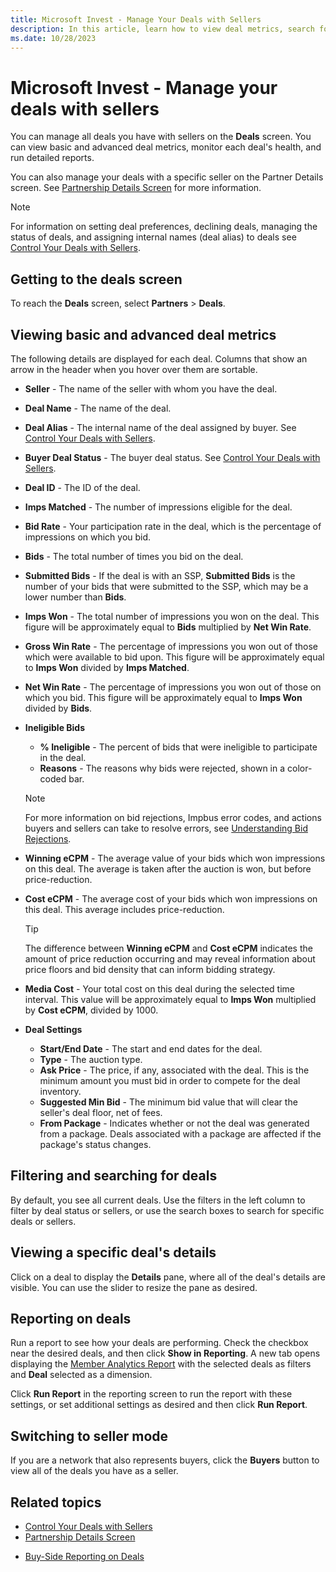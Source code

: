 ```yaml
---
title: Microsoft Invest - Manage Your Deals with Sellers
description: In this article, learn how to view deal metrics, search for deals, and how to switch to seller mode.
ms.date: 10/28/2023
---
```


# Microsoft Invest - Manage your deals with sellers

You can manage all deals you have with sellers on the **Deals** screen. You can view basic and advanced deal metrics, monitor each deal's health, and run detailed reports.

You can also manage your deals with a specific seller on the Partner Details screen. See [Partnership Details Screen](partnership-details-screen-buyer-view.md) for more information.

> [!NOTE]
> For information on setting deal preferences, declining deals, managing the status of deals, and assigning internal names (deal alias) to deals see [Control Your Deals with Sellers](control-your-deals-with-sellers.md).

## Getting to the deals screen

To reach the **Deals** screen, select **Partners** > **Deals**.

## Viewing basic and advanced deal metrics

The following details are displayed for each deal. Columns that show an arrow in the header when you hover over them are sortable.

- **Seller** - The name of the seller with whom you have the deal.
- **Deal Name** - The name of the deal.
- **Deal Alias** - The internal name of the deal assigned by buyer. See [Control Your Deals with Sellers](control-your-deals-with-sellers.md).
- **Buyer Deal Status** - The buyer deal status. See [Control Your Deals with Sellers](control-your-deals-with-sellers.md).
- **Deal ID** - The ID of the deal.
- **Imps Matched** - The number of impressions eligible for the deal.
- **Bid Rate** - Your participation rate in the deal, which is the percentage of impressions on which you bid.
- **Bids** - The total number of times you bid on the deal.
- **Submitted Bids** - If the deal is with an SSP, **Submitted Bids** is the number of your bids that were submitted to the SSP, which may be a lower number than **Bids**.
- **Imps Won** - The total number of impressions you won on the deal. This figure will be approximately equal to **Bids** multiplied by **Net Win Rate**.
- **Gross Win Rate** - The percentage of impressions you won out of those which were available to bid upon. This figure will be approximately equal to **Imps Won** divided by **Imps Matched**.
- **Net Win Rate** - The percentage of impressions you won out of those on which you bid. This figure will be approximately equal to **Imps Won** divided by **Bids**.
- **Ineligible Bids**
  - **% Ineligible** - The percent of bids that were ineligible to participate in the deal.
  - **Reasons** - The reasons why bids were rejected, shown in a color-coded bar.

  > [!NOTE]
  > For more information on bid rejections, Impbus error codes, and actions buyers and sellers can take to resolve errors, see [Understanding Bid Rejections](understanding-bid-rejections.md).

- **Winning eCPM** - The average value of your bids which won impressions on this deal. The average is taken after the auction is won, but before price-reduction.
- **Cost eCPM** - The average cost of your bids which won impressions on this deal. This average includes price-reduction.

  > [!TIP]
  > The difference between **Winning eCPM** and **Cost eCPM** indicates the amount of price reduction occurring and may reveal information about price floors and bid density that can inform bidding strategy.

- **Media Cost** - Your total cost on this deal during the selected time interval. This value will be approximately equal to **Imps Won** multiplied by **Cost eCPM**, divided by 1000.
- **Deal Settings**
  - **Start/End Date** - The start and end dates for the deal.
  - **Type** - The auction type.
  - **Ask Price** - The price, if any, associated with the deal. This is the minimum amount you must bid in order to compete for the deal inventory.
  - **Suggested Min Bid** - The minimum bid value that will clear the seller's deal floor, net of fees.
  - **From Package** - Indicates whether or not the deal was generated from a package. Deals associated with a package are affected if the package's status changes.

## Filtering and searching for deals

By default, you see all current deals. Use the filters in the left column to filter by deal status or sellers, or use the search boxes to search for specific deals or sellers.

## Viewing a specific deal's details

Click on a deal to display the **Details** pane, where all of the deal's details are visible. You can use the slider to resize the pane as desired.

## Reporting on deals

Run a report to see how your deals are performing. Check the checkbox near the desired deals, and then click **Show in Reporting**. A new tab opens displaying the [Member Analytics Report](network-analytics-report.md) with the selected deals as filters and **Deal** selected as a dimension.

Click **Run Report** in the reporting screen to run the report with these settings, or set additional settings as desired and then click **Run Report**.

## Switching to seller mode

If you are a network that also represents buyers, click the **Buyers** button to view all of the deals you have as a seller.

## Related topics

- [Control Your Deals with Sellers](control-your-deals-with-sellers.md)
- [Partnership Details Screen](partnership-details-screen-buyer-view.md)
<!-- [Get Deals from Seller Packages](get-deals-from-seller-packages.md)-->
- [Buy-Side Reporting on Deals](buy-side-reporting-on-deals.md)

